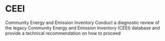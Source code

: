 # CEEI
Community Energy and Emission Inventory
Conduct a diagnostic review of the legacy Community Energy and Emission Inventory (CEEI) database and provide a technical recommendation on how to proceed
